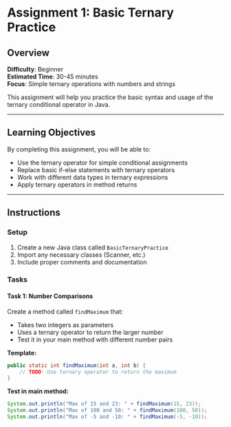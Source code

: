 # Assignment 1: Basic Ternary Practice

## Overview
**Difficulty**: Beginner  
**Estimated Time**: 30-45 minutes  
**Focus**: Simple ternary operations with numbers and strings

This assignment will help you practice the basic syntax and usage of the ternary conditional operator in Java.

---

## Learning Objectives
By completing this assignment, you will be able to:
- Use the ternary operator for simple conditional assignments
- Replace basic if-else statements with ternary operators
- Work with different data types in ternary expressions
- Apply ternary operators in method returns

---

## Instructions

### Setup
1. Create a new Java class called `BasicTernaryPractice`
2. Import any necessary classes (Scanner, etc.)
3. Include proper comments and documentation

### Tasks

#### Task 1: Number Comparisons
Create a method called `findMaximum` that:
- Takes two integers as parameters
- Uses a ternary operator to return the larger number
- Test it in your main method with different number pairs

**Template:**
```java
public static int findMaximum(int a, int b) {
    // TODO: Use ternary operator to return the maximum
}
```

**Test in main method:**
```java
System.out.println("Max of 15 and 23: " + findMaximum(15, 23));
System.out.println("Max of 100 and 50: " + findMaximum(100, 50));
System.out.println("Max of -5 and -10: " + findMaximum(-5, -10));
```

